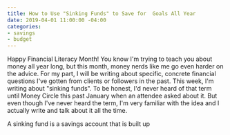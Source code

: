 ```yaml
---
title: How to Use "Sinking Funds" to Save for  Goals All Year
date: 2019-04-01 11:00:00 -04:00
categories:
- savings
- budget
---
```


Happy Financial Literacy Month! You know I'm trying to teach you about money all year long, but this month, money nerds like me go even harder on the advice. For my part, I will be writing about specific, concrete financial questions I've gotten from clients or followers in the past. This week, I'm writing about "sinking funds". To be honest, I'd never heard of that term until Money Circle this past January when an attendee asked about it. But even though I've never heard the term, I'm very familiar with the idea and I actually write and talk about it all the time. 

A sinking fund is a savings account that is built up 